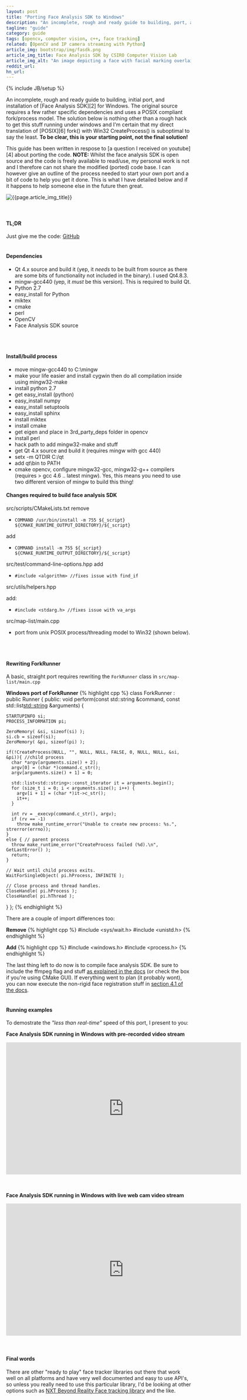 ```yaml
---
layout: post
title: "Porting Face Analysis SDK to Windows"
description: "An incomplete, rough and ready guide to building, port, and installation of Face Analysis SDK for Windows"
tagline: "guide"
category: guide
tags: [opencv, computer vision, c++, face tracking]
related: [OpenCV and IP camera streaming with Python]
article_img: bootstrap/img/fasdk.png
article_img_title: Face Analysis SDK by CSIRO Computer Vision Lab
article_img_alt: "An image depicting a face with facial marking overlaid and projected into a computer representation of that face"
reddit_url:
hn_url:
---
```

{% include JB/setup %}
<div class="intro">
  <div class="intro-txt">
  <p>
    An incomplete, rough and ready guide to building, initial port, and installation of <span markdown="span">[Face Analysis SDK][2]</span> for Windows. The original source requires a few rather specific dependencies and uses a POSIX compliant fork/process model. The solution below is nothing other than a rough hack to get this stuff running under windows and I'm certain that my direct translation of <span markdown="span">[POSIX][6]</span> fork() with Win32 CreateProcess() is suboptimal to say the least. <b>To be clear, this is your starting point, not the final solution!</b>
  </p>
  <p>
    This guide has been written in respose to <span markdown="span">[a question I received on youtube][4]</span> about porting the code. <b>NOTE:</b> Whilst the face analysis SDK is open source and the code is freely available to read/use, my personal work is not and I therefore can not share the modified (ported) code base. I can however give an outline of the process needed to start your own port and a bit of code to help you get it done. This is what I have detailed below and if it happens to help someone else in the future then great.
  </p>
  </div>
<div class="intro-img-border">
<div class="intro-img-bevel">
<div class="intro-img">
<img class="article-image" alt="{{page.article_img_title}}" title="{{page.article_img_title}}" src="{{ASSET_PATH}}/{{page.article_img}}"/>
</div>
</div>
</div>
</div>
<br/>
<br/>


#### TL;DR
Just give me the code: [GitHub][1]
<br/>
<br/>


#### Dependencies
* Qt 4.x source and build it (yep, it _needs_ to be built from source as there are some bits of functionality not included in the binary). I used Qt4.8.3.
* mingw-gcc440 (yep, it _must_ be this version). This is required to build Qt.
* Python 2.7
* easy_install for Python
* miktex
* cmake
* perl
* OpenCV
* Face Analysis SDK source
<br/>
<br/>

#### Install/build process
* move mingw-gcc440 to C:\mingw
* make your life easier and install cygwin then do all compilation inside using mingw32-make
* install python 2.7
* get easy_install (python)
* easy_install numpy
* easy_install setuptools
* easy_install sphinx
* install miktex
* install cmake
* get eigen and place in 3rd_party_deps folder in opencv
* install perl
* hack path to add mingw32-make and stuff 
* get Qt 4.x source and build it (requires mingw with gcc 440)
* setx -m QTDIR C:/qt
* add qt\bin to PATH 
* cmake opencv, configure mingw32-gcc, mingw32-g++ compilers (requires > gcc 4.6 .. latest mingw). Yes, this means you need to use two different version of mingw to build this thing!


#### Changes required to build face analysis SDK
src/scripts/CMakeLists.txt
remove

* `COMMAND /usr/bin/install -m 755 ${_script} ${CMAKE_RUNTIME_OUTPUT_DIRECTORY}/${_script}`

add

* `COMMAND install -m 755 ${_script} ${CMAKE_RUNTIME_OUTPUT_DIRECTORY}/${_script}`

src/test/command-line-options.hpp
add

* `#include <algorithm> //fixes issue with find_if`

src/utils/helpers.hpp

add: 

* `#include <stdarg.h> //fixes issue with va_args`

src/map-list/main.cpp

* port from unix POSIX process/threading model to Win32 (shown below).
<br/>
<br/>

#### Rewriting ForkRunner
A basic, straight port requires rewriting the `ForkRunner` class in `src/map-list/main.cpp`

**Windows port of ForkRunner**
{% highlight cpp %}
class ForkRunner : public Runner
{
public:
  void perform(const std::string &command, const std::list<std::string> &arguments) {
    
    STARTUPINFO si;
    PROCESS_INFORMATION pi;

    ZeroMemory( &si, sizeof(si) );
    si.cb = sizeof(si);
    ZeroMemory( &pi, sizeof(pi) );
    
    if(!CreateProcess(NULL, "", NULL, NULL, FALSE, 0, NULL, NULL, &si, &pi)){ //child process
      char *argv[arguments.size() + 2];
      argv[0] = (char *)command.c_str();
      argv[arguments.size() + 1] = 0;

      std::list<std::string>::const_iterator it = arguments.begin();
      for (size_t i = 0; i < arguments.size(); i++) {
        argv[i + 1] = (char *)it->c_str();
        it++;
      }

      int rv = _execvp(command.c_str(), argv);
      if (rv == -1) 
        throw make_runtime_error("Unable to create new process: %s.", strerror(errno));
    }
    else { // parent process
      throw make_runtime_error("CreateProcess failed (%d).\n", GetLastError() );
      return;
    }
    
    // Wait until child process exits.
    WaitForSingleObject( pi.hProcess, INFINITE );

    // Close process and thread handles. 
    CloseHandle( pi.hProcess );
    CloseHandle( pi.hThread );
  }
};
{% endhighlight %}


There are a couple of import differences too:

**Remove**
{% highlight cpp %}
#include <sys/wait.h>
#include <unistd.h>
{% endhighlight %}

**Add**
{% highlight cpp %}
#include <windows.h>
#include <process.h>
{% endhighlight %}


The last thing left to do now is to compile face analysis SDK. Be sure to include the ffmpeg flag and stuff [as explained in the docs][5] (or check the box if you're using CMake GUI). If everything went to plan (it probably wont), you can now execute the non-rigid face registration stuff in [section 4.1 of the docs][5].
<br />
<br />

#### Running examples
To demostrate the _"less than real-time"_ speed of this port, I present to you:

**Face Analysis SDK running in Windows with pre-recorded video stream**
<div><iframe width="640" height="360" src="https://www.youtube.com/embed/weNiEG0Aq1U?feature=player_detailpage" frameborder="0" allowfullscreen="1"> </iframe></div>
<br />
<br />

**Face Analysis SDK running in Windows with live web cam video stream**
<div><iframe width="640" height="360" src="https://www.youtube.com/embed/1Y0OXVQY4jc?feature=player_detailpage" frameborder="0" allowfullscreen="1"> </iframe></div>
<br />
<br />

#### Final words
There are other "ready to play" face tracker libraries out there that work well on all platforms and have very well documented and easy to use API's, so unless you really need to use this particular library, I'd be looking at other options such as [NXT Beyond Reality Face tracking library][3] and the like.


[1]:https://github.com/benhowell/examples/tree/master/face_analysis_sdk
[2]:http://face.ci2cv.net/
[3]:https://www.beyond-reality-face.com/overview
[4]:https://www.youtube.com/watch?v=weNiEG0Aq1U
[5]:http://face.ci2cv.net/doc/
[6]:https://stallman.org/articles/posix.html